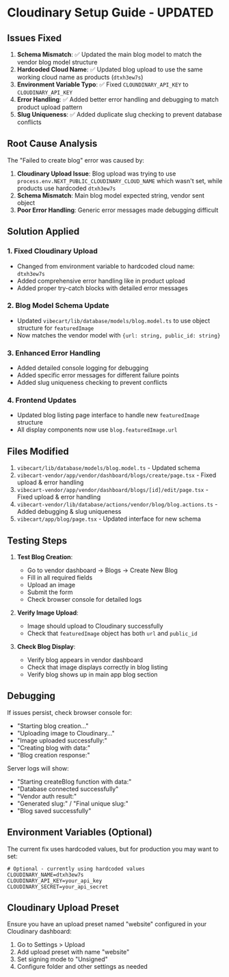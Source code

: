 # Cloudinary Setup Guide - UPDATED

## Issues Fixed

1. **Schema Mismatch**: ✅ Updated the main blog model to match the vendor blog model structure
2. **Hardcoded Cloud Name**: ✅ Updated blog upload to use the same working cloud name as products (`dtxh3ew7s`)
3. **Environment Variable Typo**: ✅ Fixed `CLOUNDINARY_API_KEY` to `CLOUDINARY_API_KEY`
4. **Error Handling**: ✅ Added better error handling and debugging to match product upload pattern
5. **Slug Uniqueness**: ✅ Added duplicate slug checking to prevent database conflicts

## Root Cause Analysis

The "Failed to create blog" error was caused by:

1. **Cloudinary Upload Issue**: Blog upload was trying to use `process.env.NEXT_PUBLIC_CLOUDINARY_CLOUD_NAME` which wasn't set, while products use hardcoded `dtxh3ew7s`
2. **Schema Mismatch**: Main blog model expected string, vendor sent object
3. **Poor Error Handling**: Generic error messages made debugging difficult

## Solution Applied

### 1. Fixed Cloudinary Upload
- Changed from environment variable to hardcoded cloud name: `dtxh3ew7s`
- Added comprehensive error handling like in product upload
- Added proper try-catch blocks with detailed error messages

### 2. Blog Model Schema Update
- Updated `vibecart/lib/database/models/blog.model.ts` to use object structure for `featuredImage`
- Now matches the vendor model with `{url: string, public_id: string}`

### 3. Enhanced Error Handling
- Added detailed console logging for debugging
- Added specific error messages for different failure points
- Added slug uniqueness checking to prevent conflicts

### 4. Frontend Updates
- Updated blog listing page interface to handle new `featuredImage` structure
- All display components now use `blog.featuredImage.url`

## Files Modified

1. `vibecart/lib/database/models/blog.model.ts` - Updated schema
2. `vibecart-vendor/app/vendor/dashboard/blogs/create/page.tsx` - Fixed upload & error handling
3. `vibecart-vendor/app/vendor/dashboard/blogs/[id]/edit/page.tsx` - Fixed upload & error handling
4. `vibecart-vendor/lib/database/actions/vendor/blog/blog.actions.ts` - Added debugging & slug uniqueness
5. `vibecart/app/blog/page.tsx` - Updated interface for new schema

## Testing Steps

1. **Test Blog Creation**:
   - Go to vendor dashboard → Blogs → Create New Blog
   - Fill in all required fields
   - Upload an image
   - Submit the form
   - Check browser console for detailed logs

2. **Verify Image Upload**:
   - Image should upload to Cloudinary successfully
   - Check that `featuredImage` object has both `url` and `public_id`

3. **Check Blog Display**:
   - Verify blog appears in vendor dashboard
   - Check that image displays correctly in blog listing
   - Verify blog shows up in main app blog section

## Debugging

If issues persist, check browser console for:
- "Starting blog creation..."
- "Uploading image to Cloudinary..."
- "Image uploaded successfully:"
- "Creating blog with data:"
- "Blog creation response:"

Server logs will show:
- "Starting createBlog function with data:"
- "Database connected successfully"
- "Vendor auth result:"
- "Generated slug:" / "Final unique slug:"
- "Blog saved successfully"

## Environment Variables (Optional)

The current fix uses hardcoded values, but for production you may want to set:

```env
# Optional - currently using hardcoded values
CLOUDINARY_NAME=dtxh3ew7s
CLOUDINARY_API_KEY=your_api_key
CLOUDINARY_SECRET=your_api_secret
```

## Cloudinary Upload Preset

Ensure you have an upload preset named "website" configured in your Cloudinary dashboard:

1. Go to Settings > Upload
2. Add upload preset with name "website"
3. Set signing mode to "Unsigned"
4. Configure folder and other settings as needed 